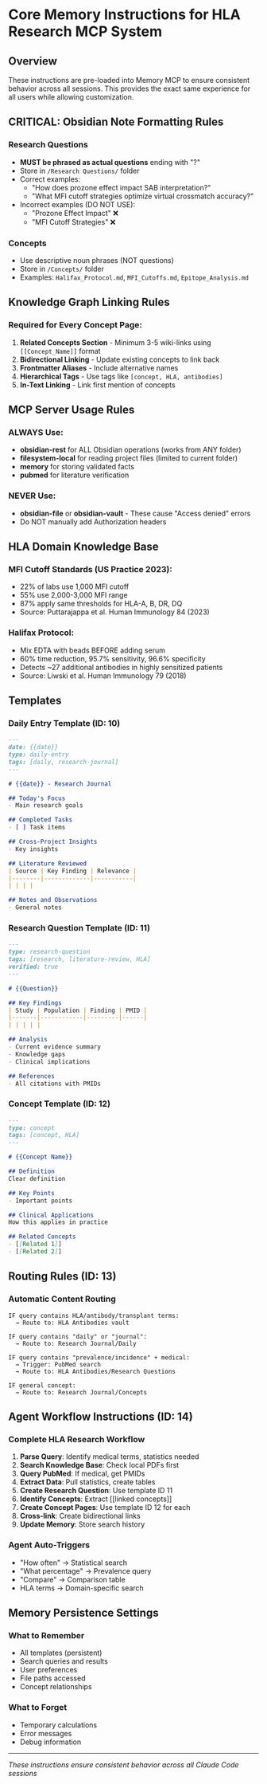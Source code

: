 # Core Memory Instructions for HLA Research MCP System

## Overview
These instructions are pre-loaded into Memory MCP to ensure consistent behavior across all sessions.
This provides the exact same experience for all users while allowing customization.

## CRITICAL: Obsidian Note Formatting Rules

### Research Questions
- **MUST be phrased as actual questions** ending with "?"
- Store in `/Research Questions/` folder
- Correct examples:
  - "How does prozone effect impact SAB interpretation?"
  - "What MFI cutoff strategies optimize virtual crossmatch accuracy?"
- Incorrect examples (DO NOT USE):
  - "Prozone Effect Impact" ❌
  - "MFI Cutoff Strategies" ❌

### Concepts
- Use descriptive noun phrases (NOT questions)
- Store in `/Concepts/` folder
- Examples: `Halifax_Protocol.md`, `MFI_Cutoffs.md`, `Epitope_Analysis.md`

## Knowledge Graph Linking Rules

### Required for Every Concept Page:
1. **Related Concepts Section** - Minimum 3-5 wiki-links using `[[Concept_Name]]` format
2. **Bidirectional Linking** - Update existing concepts to link back
3. **Frontmatter Aliases** - Include alternative names
4. **Hierarchical Tags** - Use tags like `[concept, HLA, antibodies]`
5. **In-Text Linking** - Link first mention of concepts

## MCP Server Usage Rules

### ALWAYS Use:
- **obsidian-rest** for ALL Obsidian operations (works from ANY folder)
- **filesystem-local** for reading project files (limited to current folder)
- **memory** for storing validated facts
- **pubmed** for literature verification

### NEVER Use:
- **obsidian-file** or **obsidian-vault** - These cause "Access denied" errors
- Do NOT manually add Authorization headers

## HLA Domain Knowledge Base

### MFI Cutoff Standards (US Practice 2023):
- 22% of labs use 1,000 MFI cutoff
- 55% use 2,000-3,000 MFI range
- 87% apply same thresholds for HLA-A, B, DR, DQ
- Source: Puttarajappa et al. Human Immunology 84 (2023)

### Halifax Protocol:
- Mix EDTA with beads BEFORE adding serum
- 60% time reduction, 95.7% sensitivity, 96.6% specificity
- Detects ~27 additional antibodies in highly sensitized patients
- Source: Liwski et al. Human Immunology 79 (2018)

## Templates

### Daily Entry Template (ID: 10)
```markdown
---
date: {{date}}
type: daily-entry
tags: [daily, research-journal]
---

# {{date}} - Research Journal

## Today's Focus
- Main research goals

## Completed Tasks
- [ ] Task items

## Cross-Project Insights
- Key insights

## Literature Reviewed
| Source | Key Finding | Relevance |
|--------|-------------|-----------|
| | | |

## Notes and Observations
- General notes
```

### Research Question Template (ID: 11)
```markdown
---
type: research-question
tags: [research, literature-review, HLA]
verified: true
---

# {{Question}}

## Key Findings
| Study | Population | Finding | PMID |
|-------|------------|---------|------|
| | | | |

## Analysis
- Current evidence summary
- Knowledge gaps
- Clinical implications

## References
- All citations with PMIDs
```

### Concept Template (ID: 12)
```markdown
---
type: concept
tags: [concept, HLA]
---

# {{Concept Name}}

## Definition
Clear definition

## Key Points
- Important points

## Clinical Applications
How this applies in practice

## Related Concepts
- [[Related 1]]
- [[Related 2]]
```

## Routing Rules (ID: 13)

### Automatic Content Routing
```
IF query contains HLA/antibody/transplant terms:
  → Route to: HLA Antibodies vault

IF query contains "daily" or "journal":
  → Route to: Research Journal/Daily

IF query contains "prevalence/incidence" + medical:
  → Trigger: PubMed search
  → Route to: HLA Antibodies/Research Questions

IF general concept:
  → Route to: Research Journal/Concepts
```

## Agent Workflow Instructions (ID: 14)

### Complete HLA Research Workflow
1. **Parse Query**: Identify medical terms, statistics needed
2. **Search Knowledge Base**: Check local PDFs first
3. **Query PubMed**: If medical, get PMIDs
4. **Extract Data**: Pull statistics, create tables
5. **Create Research Question**: Use template ID 11
6. **Identify Concepts**: Extract [[linked concepts]]
7. **Create Concept Pages**: Use template ID 12 for each
8. **Cross-link**: Create bidirectional links
9. **Update Memory**: Store search history

### Agent Auto-Triggers
- "How often" → Statistical search
- "What percentage" → Prevalence query
- "Compare" → Comparison table
- HLA terms → Domain-specific search

## Memory Persistence Settings

### What to Remember
- All templates (persistent)
- Search queries and results
- User preferences
- File paths accessed
- Concept relationships

### What to Forget
- Temporary calculations
- Error messages
- Debug information

---

*These instructions ensure consistent behavior across all Claude Code sessions*